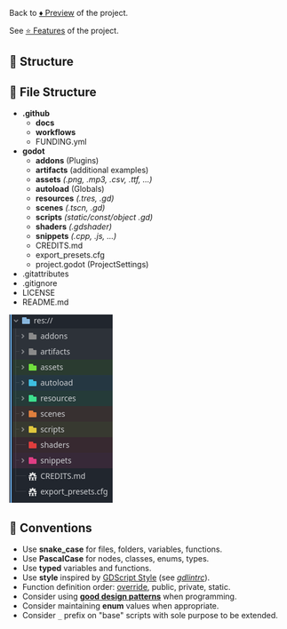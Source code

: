 
Back to [♦️ Preview](https://github.com/TinyTakinTeller/TakinGodotTemplate/blob/master/.github/docs/PREVIEW.md) of the project.

See [⭐ Features](https://github.com/TinyTakinTeller/TakinGodotTemplate/blob/master/.github/docs/FEATURES.md) of the project.



## 📂 Structure


## 📂 File Structure

- **.github**
	- **docs**
	- **workflows**
	- FUNDING.yml
- **godot**
	- **addons** (Plugins)
	- **artifacts** (additional examples)
	- **assets** *(.png, .mp3, .csv, .ttf, ...)*
	- **autoload** (Globals)
	- **resources** *(.tres, .gd)*
	- **scenes** *(.tscn, .gd)*
	- **scripts** *(static/const/object .gd)*
	- **shaders** *(.gdshader)*
	- **snippets** *(.cpp, .js, ...)*
	- CREDITS.md
	- export_presets.cfg
	- project.godot (ProjectSettings)
- .gitattributes
- .gitignore
- LICENSE
- README.md

![](https://github.com/TinyTakinTeller/TakinGodotTemplate/blob/master/.github/docs/image/file_structure.png)


## 📜 Conventions

- Use **snake_case** for files, folders, variables, functions.
- Use **PascalCase** for nodes, classes, enums, types.
- Use **typed** variables and functions.
- Use **style** inspired by [GDScript Style](https://docs.godotengine.org/en/stable/tutorials/scripting/gdscript/gdscript_styleguide.html) (see [*gdlintrc*](https://github.com/Scony/godot-gdscript-toolkit/wiki/3.-Linter#tweaking-default-check-settings)).
- Function definition order: [override](https://docs.godotengine.org/en/stable/tutorials/scripting/overridable_functions.html), public, private, static.
- Consider using [**good design patterns**](https://refactoring.guru/design-patterns) when programming.
- Consider maintaining **enum** values when appropriate.
- Consider `_` prefix on "base" scripts with sole purpose to be extended.
